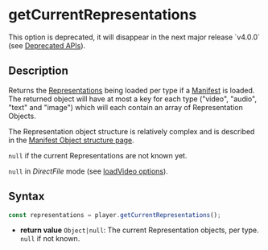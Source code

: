 # getCurrentRepresentations

<div class="warning">
This option is deprecated, it will disappear in the next major release
`v4.0.0` (see <a href="../Miscellaneous/Deprecated_APIs.md">Deprecated
APIs</a>).
</div>

## Description

Returns the [Representations](../../Getting_Started/Glossary.md#representation) being
loaded per type if a [Manifest](../../Getting_Started/Glossary.md#manifest) is loaded. The
returned object will have at most a key for each type ("video", "audio", "text" and
"image") which will each contain an array of Representation Objects.

The Representation object structure is relatively complex and is described in the
[Manifest Object structure page](../Miscellaneous/Manifest_Object.md#structure-of-a-representation-object).

`null` if the current Representations are not known yet.

`null` in _DirectFile_ mode (see [loadVideo options](../Loading_a_Content.md#transport)).

## Syntax

```js
const representations = player.getCurrentRepresentations();
```

- **return value** `Object|null`: The current Representation objects, per type. `null` if
  not known.
